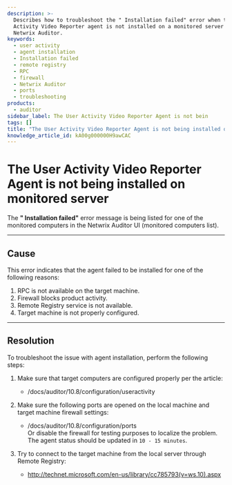 ```yaml
---
description: >-
  Describes how to troubleshoot the " Installation failed" error when the User
  Activity Video Reporter agent is not installed on a monitored server in
  Netwrix Auditor.
keywords:
  - user activity
  - agent installation
  - Installation failed
  - remote registry
  - RPC
  - firewall
  - Netwrix Auditor
  - ports
  - troubleshooting
products:
  - auditor
sidebar_label: The User Activity Video Reporter Agent is not bein
tags: []
title: "The User Activity Video Reporter Agent is not being installed on monitored server"
knowledge_article_id: kA00g000000H9awCAC
---
```


# The User Activity Video Reporter Agent is not being installed on monitored server

The **" Installation failed"** error message is being listed for one of the monitored computers in the Netwrix Auditor UI (monitored computers list).

---

## Cause

This error indicates that the agent failed to be installed for one of the following reasons:

1. RPC is not available on the target machine.
2. Firewall blocks product activity.
3. Remote Registry service is not available.
4. Target machine is not properly configured.

---

## Resolution

To troubleshoot the issue with agent installation, perform the following steps:

1. Make sure that target computers are configured properly per the article:
   - /docs/auditor/10.8/configuration/useractivity

2. Make sure the following ports are opened on the local machine and target machine firewall settings:
   - /docs/auditor/10.8/configuration/ports  
   Or disable the firewall for testing purposes to localize the problem. The agent status should be updated in `10 - 15 minutes`.

3. Try to connect to the target machine from the local server through Remote Registry:
   - http://technet.microsoft.com/en-us/library/cc785793(v=ws.10).aspx
